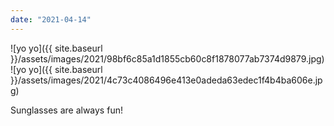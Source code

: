 ```yaml
---
date: "2021-04-14"
---
```


![yo yo]({{ site.baseurl }}/assets/images/2021/98bf6c85a1d1855cb60c8f1878077ab7374d9879.jpg)![yo yo]({{ site.baseurl }}/assets/images/2021/4c73c4086496e413e0adeda63edec1f4b4ba606e.jpg)

Sunglasses are always fun!
